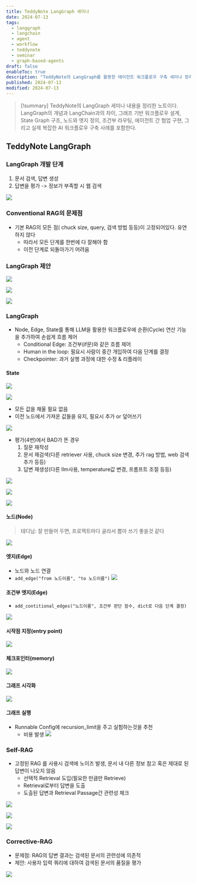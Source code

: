 ```yaml
---
title: TeddyNote LangGraph 세미나
date: 2024-07-13
tags:
  - langgraph
  - langchain
  - agent
  - workflow
  - teddynote
  - seminar
  - graph-based-agents
draft: false
enableToc: true
description: "TeddyNote의 LangGraph를 활용한 에이전트 워크플로우 구축 세미나 정리"
published: 2024-07-13
modified: 2024-07-13
---
```


> [!summary]
> TeddyNote의 LangGraph 세미나 내용을 정리한 노트이다. LangGraph의 개념과 LangChain과의 차이, 그래프 기반 워크플로우 설계, State Graph 구조, 노드와 엣지 정의, 조건부 라우팅, 에이전트 간 협업 구현, 그리고 실제 복잡한 AI 워크플로우 구축 사례를 포함한다.

## TeddyNote LangGraph 

### LangGraph 개발 단계

1. 문서 검색, 답변 생성
2. 답변을 평가 -> 정보가 부족할 시 웹 검색

![](https://i.imgur.com/yNo87W4.png)


### Conventional RAG의 문제점

- 기본 RAG의 모든 점( chuck size, query, 검색 방법 등등)이 고정되어있다. 유연하지 않다
   - 따라서 모든 단계를 한번에 다 잘해야 함
   - 이전 단계로 되돌아가기 어려움


### LangGraph 제안

![](https://i.imgur.com/ogutiIB.png)

![](https://i.imgur.com/ilY8gVk.png)

![](https://i.imgur.com/0CnfDdc.png)


### LangGraph 
- Node, Edge, State를 통해 LLM을 활용한 워크플로우에 순환(Cycle) 연산 기능을 추가하여 손쉽게 흐름 제어
   - Conditional Edge: 조건부(if문)와 같은 흐름 제어
   - Human in the loop: 필요시 사람이 중간 개입하여 다음 단계를 결정
   - Checkpointer: 과거 실행 과정에 대한 수정 & 리플레이


#### State

![](https://i.imgur.com/pVe0k8T.png)

![](https://i.imgur.com/186KzNJ.png)

- 모든 값을 채울 필요 없음
- 이전 노드에서 가져온 값들을 유지, 필요시 추가 or 덮어쓰기


![](https://i.imgur.com/YaZqBzy.png)

- 평가(4번)에서 BAD가 뜬 경우
   1. 질문 재작성
   2. 문서 재검색(다른 retriever 사용, chuck size 변경, 추가 rag 방법, web 검색 추가 등등)
   3. 답변 재생성(다른 llm사용, temperature값 변경, 프롬프트 조절 등등)

![](https://i.imgur.com/5jd7Uzo.png)

![](https://i.imgur.com/uCufWCk.png)

![](https://i.imgur.com/1Aq9jtG.png)


#### 노드(Node)
> 테디님: 잘 만들어 두면, 프로젝트마다 골라서 뽑아 쓰기 좋을것 같다

![](https://i.imgur.com/Dm4GlEv.png)

#### 엣지(Edge)
- 노드와 노드 연결
- `add_edge("from 노드이름", "to 노드이름")`
![](https://i.imgur.com/5GjhygY.png)


#### 조건부 엣지(Edge)

- `add_contitional_edges("노드이름", 조건부 판단 함수, dict로 다음 단계 결정)`

![](https://i.imgur.com/pf96zBY.png)


#### 시작점 지정(entry point)

![](https://i.imgur.com/wXd2Qq0.png)


#### 체크포인터(memory)

![](https://i.imgur.com/39mFXrP.png)


#### 그래프 시각화

![](https://i.imgur.com/I8ZtjR0.png)


#### 그래프 실행
- Runnable Config에 recursion_limit을 주고 실험하는것을 추천
   - 비용 발생
![](https://i.imgur.com/YzYeFiT.png)



### Self-RAG

- 고정된 RAG 를 사용시 검색에 노이즈 발생, 문서 내 다른 정보 참고 혹은 제대로 된 답변이 나오지 않음
   - 선택적 Retrieval 도입(필요한 만큼만 Retrieve)
   - Retrieval로부터 답변을 도출
   - 도출된 답변과 Retrieval Passage간 관련성 체크

![](https://i.imgur.com/F5xXe0N.png)

![](https://i.imgur.com/4HDcGki.png)


![](https://i.imgur.com/ldabrPK.png)


### Corrective-RAG
- 문제점: RAG의 답변 결과는 검색된 문서의 관련성에 의존적
- 제안: 사용자 입력 쿼리에 대하여 검색된 문서의 품질을 평가


![](https://i.imgur.com/OZo3k1S.png)




